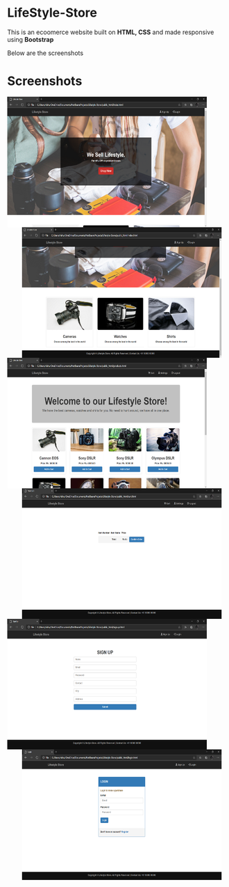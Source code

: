# LifeStyle-Store

This is an ecoomerce website built on <strong>HTML, CSS</strong> and made responsive using <strong>Bootstrap</strong>

Below are the screenshots 
# Screenshots
<img align="left" width="460" height="300" src="Screenshots/Image1.png"     alt="Image 1"     style=" margin-right: 10px;" />
<img align="right"width="460" height="300" src="Screenshots/Image2.png"     alt="Image 2"     style=" margin-right: 10px;" />
<br/>
<br/>
<br/>
<img align="left" width="460" height="300" src="Screenshots/Image3.png"     alt="Image 3"     style="margin-right: 10px;" />
<img align="right" width="460" height="300" src="Screenshots/Image4.png"     alt="Image 4"     style=" margin-right: 10px;" />
<br>
<br>
<br>
<img align="left" width="460" height="300" src="Screenshots/Image5.png"     alt="Image 5"     style=" margin-right: 10px;" />
<img align="right" width="460" height="300" src="Screenshots/Image6.png"     alt="Image 6"     style=" margin-right: 10px;" />
